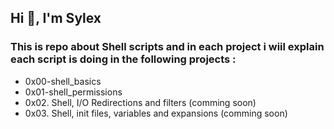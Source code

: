 ## Hi 👋, I'm Sylex
### This is repo about Shell scripts and in each project i wiil explain each script is doing in the following projects :
* 0x00-shell_basics
* 0x01-shell_permissions
* 0x02. Shell, I/O Redirections and filters (comming soon)
* 0x03. Shell, init files, variables and expansions (comming soon) 

